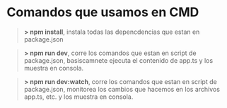 # Comandos que usamos en CMD
> **> npm install**, instala todas las depencdencias que estan en package.json

> **>  npm run dev**, corre los comandos que estan en script de package.json, basiscamnete ejecuta el contenido de app.ts y los muestra en consola.

> **> npm run dev:watch**, corre los comandos que estan en script de package.json, monitorea los cambios que hacemos en los archivos app.ts, etc. y los muestra en consola.


